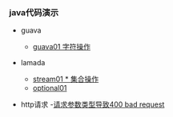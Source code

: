 ### java代码演示

- guava 
   - [guava01 字符操作](guava01.md)
   
- lamada 
    - [stream01 * 集合操作](lamada01.md)
    - [optional01](optional01.md)
    
- http请求
    -[请求参数类型导致400 bad request](http01.md)